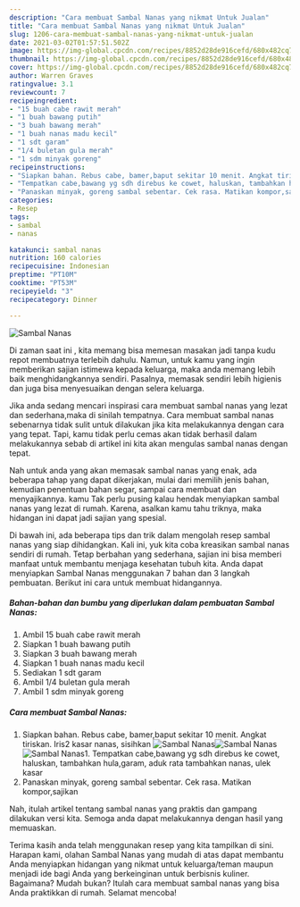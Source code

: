 ```yaml
---
description: "Cara membuat Sambal Nanas yang nikmat Untuk Jualan"
title: "Cara membuat Sambal Nanas yang nikmat Untuk Jualan"
slug: 1206-cara-membuat-sambal-nanas-yang-nikmat-untuk-jualan
date: 2021-03-02T01:57:51.502Z
image: https://img-global.cpcdn.com/recipes/8852d28de916cefd/680x482cq70/sambal-nanas-foto-resep-utama.jpg
thumbnail: https://img-global.cpcdn.com/recipes/8852d28de916cefd/680x482cq70/sambal-nanas-foto-resep-utama.jpg
cover: https://img-global.cpcdn.com/recipes/8852d28de916cefd/680x482cq70/sambal-nanas-foto-resep-utama.jpg
author: Warren Graves
ratingvalue: 3.1
reviewcount: 7
recipeingredient:
- "15 buah cabe rawit merah"
- "1 buah bawang putih"
- "3 buah bawang merah"
- "1 buah nanas madu kecil"
- "1 sdt garam"
- "1/4 buletan gula merah"
- "1 sdm minyak goreng"
recipeinstructions:
- "Siapkan bahan. Rebus cabe, bamer,baput sekitar 10 menit. Angkat tiriskan. Iris2 kasar nanas, sisihkan"
- "Tempatkan cabe,bawang yg sdh direbus ke cowet, haluskan, tambahkan hula,garam, aduk rata tambahkan nanas, ulek kasar"
- "Panaskan minyak, goreng sambal sebentar. Cek rasa. Matikan kompor,sajikan"
categories:
- Resep
tags:
- sambal
- nanas

katakunci: sambal nanas 
nutrition: 160 calories
recipecuisine: Indonesian
preptime: "PT10M"
cooktime: "PT53M"
recipeyield: "3"
recipecategory: Dinner

---
```



![Sambal Nanas](https://img-global.cpcdn.com/recipes/8852d28de916cefd/680x482cq70/sambal-nanas-foto-resep-utama.jpg)

Di zaman  saat ini , kita memang bisa memesan masakan jadi tanpa kudu repot membuatnya terlebih dahulu. Namun, untuk kamu yang ingin memberikan sajian istimewa kepada keluarga, maka anda memang lebih baik menghidangkannya sendiri. Pasalnya, memasak sendiri lebih higienis dan juga bisa menyesuaikan dengan selera keluarga.

Jika anda sedang mencari inspirasi cara membuat sambal nanas yang lezat dan sederhana,maka di sinilah tempatnya. Cara membuat sambal nanas  sebenarnya tidak sulit untuk dilakukan jika kita melakukannya dengan cara yang tepat. Tapi, kamu tidak perlu cemas akan tidak berhasil dalam melakukannya 
sebab di artikel ini kita akan mengulas sambal nanas dengan tepat.  



Nah untuk anda yang akan memasak sambal nanas yang enak, ada beberapa tahap yang dapat dikerjakan, mulai dari memilih jenis bahan, kemudian penentuan bahan segar, sampai cara membuat dan menyajikannya. kamu Tak perlu pusing kalau hendak menyiapkan sambal nanas yang lezat di rumah. Karena, asalkan kamu  tahu triknya, maka hidangan ini dapat jadi sajian yang spesial.

Di bawah ini, ada beberapa tips dan trik dalam mengolah resep sambal nanas yang siap dihidangkan. Kali ini, yuk kita coba kreasikan sambal nanas sendiri di rumah. Tetap berbahan yang sederhana, sajian ini bisa memberi manfaat untuk membantu menjaga kesehatan tubuh kita. Anda dapat menyiapkan Sambal Nanas menggunakan 7 bahan dan 3 langkah pembuatan. Berikut ini cara untuk membuat hidangannya.

<!--inarticleads1-->

##### Bahan-bahan dan bumbu yang diperlukan dalam pembuatan Sambal Nanas:

1. Ambil 15 buah cabe rawit merah
1. Siapkan 1 buah bawang putih
1. Siapkan 3 buah bawang merah
1. Siapkan 1 buah nanas madu kecil
1. Sediakan 1 sdt garam
1. Ambil 1/4 buletan gula merah
1. Ambil 1 sdm minyak goreng




<!--inarticleads2-->

##### Cara membuat Sambal Nanas:

1. Siapkan bahan. Rebus cabe, bamer,baput sekitar 10 menit. Angkat tiriskan. Iris2 kasar nanas, sisihkan
<img src="https://img-global.cpcdn.com/steps/36bbff4b9b48b321/160x128cq70/sambal-nanas-langkah-memasak-1-foto.jpg" alt="Sambal Nanas"><img src="https://img-global.cpcdn.com/steps/fa3b267559e71c1e/160x128cq70/sambal-nanas-langkah-memasak-1-foto.jpg" alt="Sambal Nanas"><img src="https://img-global.cpcdn.com/steps/598d2e8eaa6e6377/160x128cq70/sambal-nanas-langkah-memasak-1-foto.jpg" alt="Sambal Nanas">1. Tempatkan cabe,bawang yg sdh direbus ke cowet, haluskan, tambahkan hula,garam, aduk rata tambahkan nanas, ulek kasar
1. Panaskan minyak, goreng sambal sebentar. Cek rasa. Matikan kompor,sajikan




Nah, itulah artikel tentang  sambal nanas  yang praktis dan gampang dilakukan versi kita. Semoga anda dapat melakukannya dengan hasil yang memuaskan. 

Terima kasih anda telah menggunakan resep yang kita tampilkan di sini. Harapan kami, olahan  Sambal Nanas yang mudah di atas dapat membantu Anda menyiapkan hidangan yang nikmat untuk keluarga/teman maupun menjadi ide bagi Anda yang berkeinginan untuk berbisnis kuliner. Bagaimana? Mudah bukan? Itulah cara membuat sambal nanas yang bisa Anda praktikkan di rumah. Selamat mencoba!

